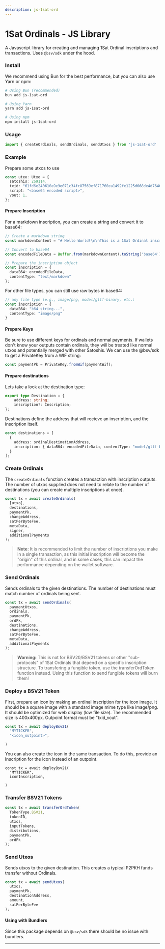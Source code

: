```yaml
---
description: js-1sat-ord
---
```


# 1Sat Ordinals - JS Library

A Javascript library for creating and managing 1Sat Ordinal inscriptions and transactions. Uses `@bsv/sdk` under the hood.

### Install

We recommend using Bun for the best performance, but you can also use Yarn or npm:

```bash
# Using Bun (recommended)
bun add js-1sat-ord

# Using Yarn
yarn add js-1sat-ord

# Using npm
npm install js-1sat-ord
```

### Usage

```ts
import { createOrdinals, sendOrdinals, sendUtxos } from 'js-1sat-ord'
```

### Example

Prepare some utxos to use

```ts
const utxo: Utxo = {
  satoshis: 269114,
  txid: "61fd6e240610a9e9e071c34fc87569ef871760ea1492fe1225d668de4d76407e",
  script: "<base64 encoded script>",
  vout: 1,
};
```

#### Prepare Inscription

For a markdown inscription, you can create a string and convert it to base64:

```ts
// Create a markdown string
const markdownContent = "# Hello World!\n\nThis is a 1Sat Ordinal inscription.";

// Convert to base64
const encodedFileData = Buffer.from(markdownContent).toString('base64');

// Prepare the inscription object
const inscription = {
  dataB64: encodedFileData,
  contentType: "text/markdown"
};
```

For other file types, you can still use raw bytes in base64:

```ts
// any file type (e.g., image/png, model/gltf-binary, etc.)
const inscription = {
  dataB64: "b64 string...",
  contentType: "image/png"
} 
```

#### Prepare Keys

Be sure to use different keys for ordinals and normal payments. If wallets don't know your outputs contain ordinals, they will be treated like normal utxos and potentially merged with other Satoshis. We can use the @bsv/sdk to get a PrivateKey from a WIF string:

```ts
const paymentPk = PrivateKey.fromWif(paymentWif);
```

#### Prepare destinations

Lets take a look at the destination type:

```ts
export type Destination = {
	address: string;
	inscription?: Inscription;
};

```

Destinations define the address that will recieve an inscription, and the inscription itself.

```ts
const destinations = [
  {
    address: ordinalDestinationAddress,
    inscription: { dataB64: encodedFileData, contentType: "model/gltf-binary" }
  }
];
```

### Create Ordinals

The `createOrdinals` function creates a transaction with inscription outputs. The number of utxos supplied does not need to relate to the number of destinations (you can create multiple inscriptions at once).

```ts
const tx = await createOrdinals(
  [utxo],
  destinations,
  paymentPk,
  changeAddress,
  satPerByteFee,
  metaData,
  signer,
  additionalPayments
);
```

> **Note:** It is recommended to limit the number of inscriptions you make in a single transaction, as this initial inscription will become the "origin" of this ordinal, and in some cases, this can impact the performance depending on the wallet software.

### Send Ordinals

Sends ordinals to the given destinations. The number of destinations must match number of ordinals being sent.

```ts
const tx = await sendOrdinals(
  paymentUtxos,
  ordinals,
  paymentPk,
  ordPk,
  destinations,
  changeAddress,
  satPerByteFee,
  metaData,
  additionalPayments
);
```

> **Warning:** This is not for BSV20/BSV21 tokens or other "sub-protocols" of 1Sat Ordinals that depend on a specific inscription structure. To transfering a fungible token, use the transferOrdToken function instead. Using this function to send fungible tokens will burn them!

### Deploy a BSV21 Token

First, prepare an icon by making an ordinal inscription for the icon image. It should be a square image with a standard image mime type like image/png. It should be optimized for web display (low file size). The recommended size is 400x400px. Outpoint format must be "txid_vout".

```ts
const tx = await deployBsv21(
  "MYTICKER",
  "<icon_outpoint>",

)
```

You can also create the icon in the same transaction. To do this, provide an Inscription for the icon instead of an outpoint.

```
const tx = await deployBsv21(
  "MYTICKER",
  iconInscription,

)
```

### Transfer BSV21 Tokens

```ts
const tx = await transferOrdToken(
  TokenType.BSV21,
  tokenID,
  utxos,
  inputTokens,
  distributions,
  paymentPk,
  ordPk
);
```

### Send Utxos

Sends utxos to the given destination. This creates a typical P2PKH funds transfer without Ordinals.

```ts
const tx = await sendUtxos(
  utxos,
  paymentPk,
  destinationAddress,
  amount,
  satPerByteFee
);
```

#### Using with Bundlers

Since this package depends on `@bsv/sdk` there should be no issue with bundlers.

---